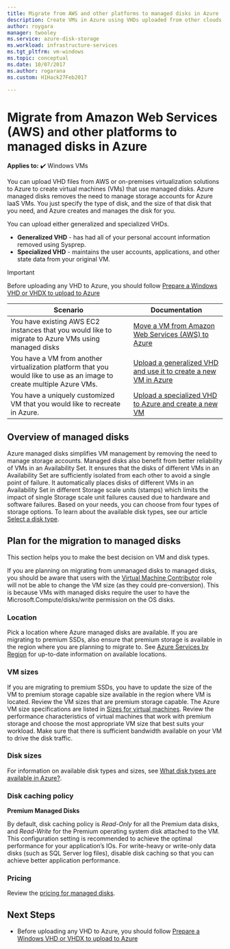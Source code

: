 ```yaml
---
title: Migrate from AWS and other platforms to managed disks in Azure 
description: Create VMs in Azure using VHDs uploaded from other clouds like AWS or other virtualization platforms and use Azure managed disks.
author: roygara
manager: twooley
ms.service: azure-disk-storage
ms.workload: infrastructure-services
ms.tgt_pltfrm: vm-windows
ms.topic: conceptual
ms.date: 10/07/2017
ms.author: rogarana
ms.custom: H1Hack27Feb2017

---
```


# Migrate from Amazon Web Services (AWS) and other platforms to managed disks in Azure

**Applies to:** :heavy_check_mark: Windows VMs 

You can upload VHD files from AWS or on-premises virtualization solutions to Azure to create virtual machines (VMs) that use managed disks. Azure managed disks removes the need to manage storage accounts for Azure IaaS VMs. You just specify the type of disk, and the size of that disk that you need, and Azure creates and manages the disk for you. 

You can upload either generalized and specialized VHDs. 
- **Generalized VHD** - has had all of your personal account information removed using Sysprep. 
- **Specialized VHD** - maintains the user accounts, applications, and other state data from your original VM. 

> [!IMPORTANT]
> Before uploading any VHD to Azure, you should follow [Prepare a Windows VHD or VHDX to upload to Azure](prepare-for-upload-vhd-image.md)
>
>


| Scenario                                                                                                                         | Documentation                                                                                                                       |
|----------------------------------------------------------------------------------------------------------------------------------|-------------------------------------------------------------------------------------------------------------------------------------|
| You have existing AWS EC2 instances that you would like to migrate to Azure VMs using managed disks                              | [Move a VM from Amazon Web Services (AWS) to Azure](aws-to-azure.md)                           |
| You have a VM from another virtualization platform that you would like to use as an image to create multiple Azure VMs. | [Upload a generalized VHD and use it to create a new VM in Azure](upload-generalized-managed.md) |
| You have a uniquely customized VM that you would like to recreate in Azure.                                                      | [Upload a specialized VHD to Azure and create a new VM](create-vm-specialized.md)         |


## Overview of managed disks

Azure managed disks simplifies VM management by removing the need to manage storage accounts. Managed disks also benefit from better reliability of VMs in an Availability Set. It ensures that the disks of different VMs in an Availability Set are sufficiently isolated from each other to avoid a single point of failure. It automatically places disks of different VMs in an Availability Set in different Storage scale units (stamps) which limits the impact of single Storage scale unit failures caused due to hardware and software failures.
Based on your needs, you can choose from four types of storage options. To learn about the available disk types, see our article [Select a disk type](../disks-types.md).

## Plan for the migration to managed disks

This section helps you to make the best decision on VM and disk types.

If you are planning on migrating from unmanaged disks to managed disks, you should be aware that users with the [Virtual Machine Contributor](../../role-based-access-control/built-in-roles.md#virtual-machine-contributor) role will not be able to change the VM size (as they could pre-conversion). This is because VMs with managed disks require the user to have the Microsoft.Compute/disks/write permission on the OS disks.

### Location

Pick a location where Azure managed disks are available. If you are migrating to premium SSDs, also ensure that premium storage is available in the region where you are planning to migrate to. See [Azure Services by Region](https://azure.microsoft.com/regions/#services) for up-to-date information on available locations.

### VM sizes

If you are migrating to premium SSDs, you have to update the size of the VM to premium storage capable size available in the region where VM is located. Review the VM sizes that are premium storage capable. The Azure VM size specifications are listed in [Sizes for virtual machines](../sizes.md).
Review the performance characteristics of virtual machines that work with premium storage and choose the most appropriate VM size that best suits your workload. Make sure that there is sufficient bandwidth available on your VM to drive the disk traffic.

### Disk sizes

For information on available disk types and sizes, see [What disk types are available in Azure?](../disks-types.md).

### Disk caching policy 

**Premium Managed Disks**

By default, disk caching policy is *Read-Only* for all the Premium data disks, and *Read-Write* for the Premium operating system disk attached to the VM. This configuration setting is recommended to achieve the optimal performance for your application’s IOs. For write-heavy or write-only data disks (such as SQL Server log files), disable disk caching so that you can achieve better application performance.

### Pricing

Review the [pricing for managed disks](https://azure.microsoft.com/pricing/details/managed-disks/).


## Next Steps

- Before uploading any VHD to Azure, you should follow [Prepare a Windows VHD or VHDX to upload to Azure](prepare-for-upload-vhd-image.md)